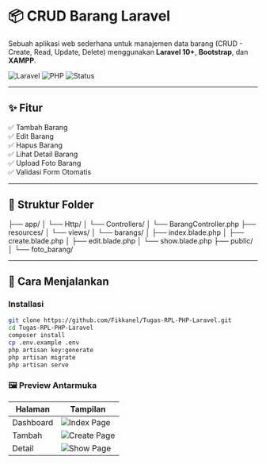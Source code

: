 # 📦 CRUD Barang Laravel

Sebuah aplikasi web sederhana untuk manajemen data barang (CRUD - Create, Read, Update, Delete) menggunakan **Laravel 10+**, **Bootstrap**, dan **XAMPP**.

![Laravel](https://img.shields.io/badge/Laravel-php--framework-red?logo=laravel)
![PHP](https://img.shields.io/badge/PHP-8.1%2B-blue?logo=php)
![Status](https://img.shields.io/badge/status-active-brightgreen)

---

## ✨ Fitur

✅ Tambah Barang  
✅ Edit Barang  
✅ Hapus Barang  
✅ Lihat Detail Barang  
✅ Upload Foto Barang  
✅ Validasi Form Otomatis

---

## 📂 Struktur Folder
├── app/
│ └── Http/
│ └── Controllers/
│ └── BarangController.php
├── resources/
│ └── views/
│ └── barangs/
│ ├── index.blade.php
│ ├── create.blade.php
│ ├── edit.blade.php
│ └── show.blade.php
├── public/
│ └── foto_barang/


---

## 🚀 Cara Menjalankan

### Installasi
```bash
git clone https://github.com/Fikkanel/Tugas-RPL-PHP-Laravel.git
cd Tugas-RPL-PHP-Laravel
composer install
cp .env.example .env
php artisan key:generate
php artisan migrate
php artisan serve
```

### 🖼️ Preview Antarmuka
| Halaman   | Tampilan                                                             |
| --------- | -------------------------------------------------------------------- |
| Dashboard | ![Index Page](https://via.placeholder.com/300x150?text=Index+Page)   |
| Tambah    | ![Create Page](https://via.placeholder.com/300x150?text=Create+Page) |
| Detail    | ![Show Page](https://via.placeholder.com/300x150?text=Show+Page)     |
